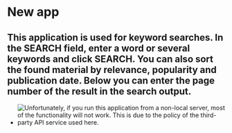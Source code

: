 # New app

## This application is used for keyword searches. In the SEARCH field, enter a word or several keywords and click SEARCH. You can also sort the found material by relevance, popularity and publication date. Below you can enter the page number of the result in the search output. 

- ![Unfortunately, if you run this application from a non-local server, most of the functionality will not work. This is due to the policy of the third-party API service used here.](https://via.placeholder.com/15/f03c15/000000?text=+)